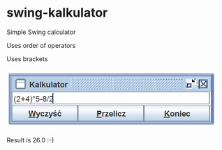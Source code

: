 # swing-kalkulator

Simple Swing calculator

Uses order of operators

Uses brackets

![application in use](KalkulatorScreenshot.png)

Result is 26.0 :-)
